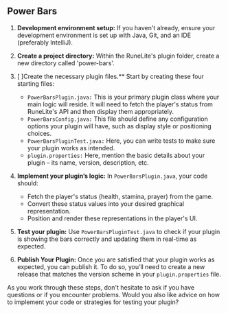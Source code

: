 ## Power Bars

1. **Development environment setup:** If you haven't already, ensure your development environment is set up with Java, Git, and an IDE (preferably IntelliJ).

2. **Create a project directory:** Within the RuneLite's plugin folder, create a new directory called 'power-bars'.

3. [ ]Create the necessary plugin files.** Start by creating these four starting files:
    - `PowerBarsPlugin.java:` This is your primary plugin class where your main logic will reside. It will need to fetch the player's status from RuneLite's API and then display them appropriately.
    - `PowerBarsConfig.java:` This file should define any configuration options your plugin will have, such as display style or positioning choices.
    - `PowerBarsPluginTest.java:` Here, you can write tests to make sure your plugin works as intended.
    - `plugin.properties:` Here, mention the basic details about your plugin – its name, version, description, etc.

4. **Implement your plugin’s logic:** In `PowerBarsPlugin.java`, your code should:
    - Fetch the player's status (health, stamina, prayer) from the game.
    - Convert these status values into your desired graphical representation.
    - Position and render these representations in the player's UI.

5. **Test your plugin:** Use `PowerBarsPluginTest.java` to check if your plugin is showing the bars correctly and updating them in real-time as expected.

6. **Publish Your Plugin:** Once you are satisfied that your plugin works as expected, you can publish it. To do so, you’ll need to create a new release that matches the version scheme in your `plugin.properties` file.

As you work through these steps, don't hesitate to ask if you have questions or if you encounter problems. Would you also like advice on how to implement your code or strategies for testing your plugin?